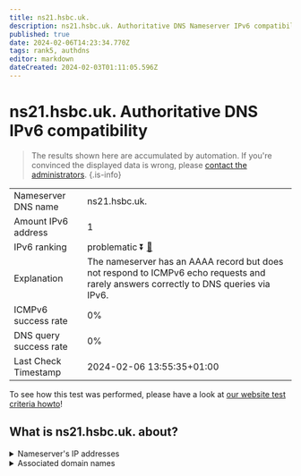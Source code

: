 ```yaml
---
title: ns21.hsbc.uk.
description: ns21.hsbc.uk. Authoritative DNS Nameserver IPv6 compatibility
published: true
date: 2024-02-06T14:23:34.770Z
tags: rank5, authdns
editor: markdown
dateCreated: 2024-02-03T01:11:05.596Z
---
```


# ns21.hsbc.uk. Authoritative DNS IPv6 compatibility

> The results shown here are accumulated by automation. If you're convinced the displayed data is wrong, please [contact the administrators](/howto/chat). 
{.is-info}




|   |   |
| - | - |
| Nameserver DNS name | ns21.hsbc.uk.
| Amount IPv6 address | 1
| IPv6 ranking | problematic :arrow_double_down: [🔗](/howto/ranking) |
| Explanation | The nameserver has an AAAA record but does not respond to ICMPv6 echo requests and rarely answers correctly to DNS queries via IPv6. |
| ICMPv6 success rate | 0%|
| DNS query success rate | 0% |
| Last Check Timestamp | 2024-02-06 13:55:35+01:00 |

To see how this test was performed, please have a look at [our website test criteria howto](/howto/testcriteria/authdns)!


## What is ns21.hsbc.uk. about?




<details>
<summary>Nameserver's IP addresses</summary>

2600:2000:2130::100

</details>



<details>
<summary>Associated domain names</summary>

www.hsbc.com

</details>
